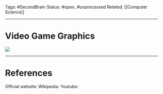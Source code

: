 Tags: #SecondBrain 
Status: #open, #unprocessed
Related: [[Computer Science]]

---
# Video Game Graphics

![](https://www.youtube.com/watch?v=C8YtdC8mxTU)





---
# References
Official website:
Wikipedia:
Youtube: